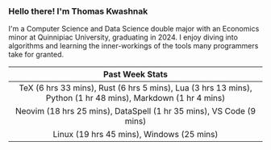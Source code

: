 
### Hello there! I'm Thomas Kwashnak

I'm a Computer Science and Data Science double major with an Economics
minor at Quinnipiac University, graduating in 2024.
I enjoy diving into algorithms and learning the inner-workings of the tools
many programmers take for granted.

| Past Week Stats |
| :---: |
| TeX (6 hrs 33 mins), Rust (6 hrs 5 mins), Lua (3 hrs 13 mins), Python (1 hr 48 mins), Markdown (1 hr 4 mins) |
| Neovim (18 hrs 25 mins), DataSpell (1 hr 35 mins), VS Code (9 mins) |
| Linux (19 hrs 45 mins), Windows (25 mins) |

